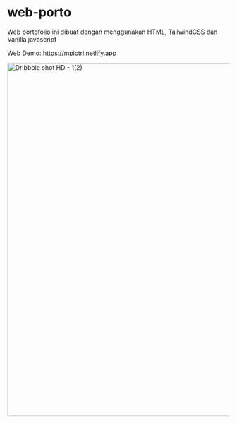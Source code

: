 # web-porto

Web portofolio ini dibuat dengan menggunakan HTML, TailwindCSS dan Vanilla javascript

Web Demo: https://mpictri.netlify.app

<img width="800" alt="Dribbble shot HD - 1(2)" src="https://user-images.githubusercontent.com/68014079/108515208-644a1f80-72f7-11eb-826a-748e175f478f.png">
